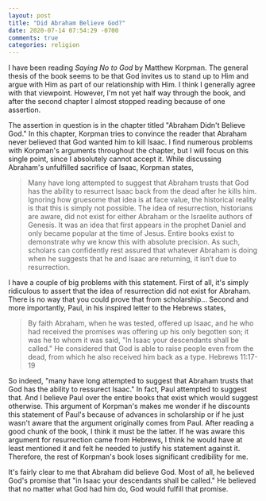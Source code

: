 ```yaml
---
layout: post
title: "Did Abraham Believe God?"
date: 2020-07-14 07:54:29 -0700
comments: true
categories: religion
---
```


I have been reading *Saying No to God* by Matthew Korpman. The general thesis of the book seems to be that God invites us to stand up to Him and argue with Him as part of our relationship with Him. I think I generally agree with that viewpoint. However, I'm not yet half way through the book, and after the second chapter I almost stopped reading because of one assertion.

The assertion in question is in the chapter titled "Abraham Didn't Believe God." In this chapter, Korpman tries to convince the reader that Abraham never believed that God wanted him to kill Isaac. I find numerous problems with Korpman's arguments throughout the chapter, but I will focus on this single point, since I absolutely cannot accept it. While discussing Abraham's unfulfilled sacrifice of Isaac, Korpman states,

> Many have long attempted to suggest that Abraham trusts that God has the ability to resurrect Isaac back from the dead after he kills him. Ignoring how gruesome that idea is at face value, the historical reality is that this is simply not possible. The idea of resurrection, historians are aware, did not exist for either Abraham or the Israelite authors of Genesis. It was an idea that first appears in the prophet Daniel and only became popular at the time of Jesus. Entire books exist to demonstrate why we know this with absolute precision. As such, scholars can confidently rest assured that whatever Abraham is doing when he suggests that he and Isaac are returning, it isn’t due to resurrection.

I have a couple of big problems with this statement. First of all, it's simply ridiculous to assert that the idea of resurrection did not exist for Abraham. There is no way that you could prove that from scholarship... Second and more importantly, Paul, in his inspired letter to the Hebrews states,

> By faith Abraham, when he was tested, offered up Isaac, and he who had received the promises was offering up his only begotten son; it was he to whom it was said, "In Isaac your descendants shall be called." He considered that God is able to raise people even from the dead, from which he also received him back as a type. Hebrews 11:17-19

So indeed, "many have long attempted to suggest that Abraham trusts that God has the ability to ressurect Isaac." In fact, Paul attempted to suggest that. And I believe Paul over the entire books that exist which would suggest otherwise. This argument of Korpman's makes me wonder if he discounts this statement of Paul's because of advances in scholarship or if he just wasn't aware that the argument originally comes from Paul. After reading a good chunk of the book, I think it must be the latter. If he was aware this argument for resurrection came from Hebrews, I think he would have at least mentioned it and felt he needed to justify his statement against it. Therefore, the rest of Korpman's book loses significant credibility for me.

It's fairly clear to me that Abraham did believe God. Most of all, he believed God's promise that "in Isaac your descendants shall be called." He believed that no matter what God had him do, God would fulfill that promise.
